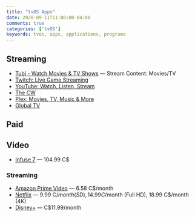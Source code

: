 ```yaml
---
title: "tvOS Apps"
date: 2020-09-11T11:00:00-04:00
comments: true
categories: ['tvOS']
keywords: tvos, apps, applications, programs
---
```


## Streaming
* [Tubi - Watch Movies & TV Shows](https://apps.apple.com/ca/app/tubi-watch-movies-tv-shows/id886445756#?platform=appleTV) — Stream Content: Movies/TV
* [Twitch: Live Game Streaming](https://apps.apple.com/ca/app/twitch-live-game-streaming/id460177396#?platform=appleTV)
* [YouTube: Watch, Listen, Stream](https://apps.apple.com/ca/app/youtube-watch-upload-and-share-videos/id544007664#?platform=appleTV)
* [The CW](https://apps.apple.com/ca/app/the-cw/id491730359#?platform=appleTV)
* [Plex: Movies, TV, Music & More](https://apps.apple.com/ca/app/plex/id383457673#?platform=appleTV)
* [Global TV](https://apps.apple.com/ca/app/global-tv/id404050595#?platform=appleTV)

## Paid

## Video
* [Infuse 7](https://apps.apple.com/app/id1136220934#?platform=appleTV) — 104.99 C$

### Streaming
* [Amazon Prime Video](https://apps.apple.com/ca/app/amazon-prime-video/id545519333#?platform=appleTV) — 6.58 C$/month
* [Netflix](https://apps.apple.com/ca/app/netflix/id363590051#?platform=appleTV) — 9.99 C$/month (SD), 14.99 C$/month (Full HD), 18.99 C$/month (4K)
* [Disney+](https://apps.apple.com/ca/app/disney/id1446075923#?platform=appleTV) — C$11.99/month
